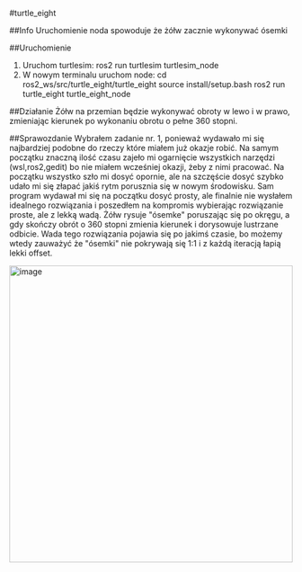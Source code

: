 #turtle_eight

##Info
Uruchomienie noda spowoduje że żółw zacznie wykonywać ósemki

##Uruchomienie
1. Uruchom turtlesim: 
	ros2 run turtlesim turtlesim_node
2. W nowym terminalu uruchom node:
    cd ros2_ws/src/turtle_eight/turtle_eight
	source install/setup.bash
	ros2 run turtle_eight turtle_eight_node

##Działanie
Żółw na przemian będzie wykonywać obroty w lewo i w prawo, zmieniając kierunek po wykonaniu obrotu o pełne 360 stopni.

##Sprawozdanie
	Wybrałem zadanie nr. 1, ponieważ wydawało mi się najbardziej podobne do rzeczy które miałem już okazje robić.
		Na samym początku znaczną ilość czasu zajeło mi ogarnięcie wszystkich narzędzi (wsl,ros2,gedit) bo nie miałem wcześniej
	okazji, żeby z nimi pracować. Na początku wszystko szło mi dosyć opornie, ale na szczęście dosyć szybko udało mi się złapać jakiś 
	rytm porusznia się w nowym środowisku. 
		Sam program wydawał mi się na początku dosyć prosty, ale finalnie nie wysłałem idealnego rozwiązania i poszedłem na kompromis 
	wybierając rozwiązanie proste, ale z lekką wadą.
		Żółw rysuje "ósemke" poruszając się po okręgu, a gdy skończy obrót o 360 stopni zmienia kierunek i dorysowuje lustrzane odbicie.
	Wada tego rozwiązania pojawia się po jakimś czasie, bo możemy wtedy zauważyć że "ósemki" nie pokrywają się 1:1 i z każdą iteracją
	łapią lekki offset.
		
<img width="504" height="528" alt="image" src="https://github.com/user-attachments/assets/6da867ab-1f1f-416e-9a0f-65a8b62c3915" />
